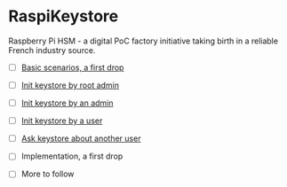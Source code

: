 # RaspiKeystore
Raspberry Pi HSM - a digital PoC factory initiative taking birth in a reliable French industry source.

- [ ] [Basic scenarios, a first drop](http://uml.mvnsearch.org/gist/b2c8729767f9a29897eec24d95dd7504)

- [ ] [Init keystore by root admin](https://uml.mvnsearch.org/gist/8842171773863978a211f0c47c88e7f1)

- [ ] [Init keystore by an admin](https://uml.mvnsearch.org/gist/784b77bad6ec9c48e35e121b26edfc12)

- [ ] [Init keystore by a user](https://uml.mvnsearch.org/gist/4fbf09ab429f3d00124b093d3cf85ddb)

- [ ] [Ask keystore about another user](https://uml.mvnsearch.org/gist/3064672ebaf3b82dd55310531f2cb413)

- [ ] Implementation, a first drop

- [ ] More to follow
